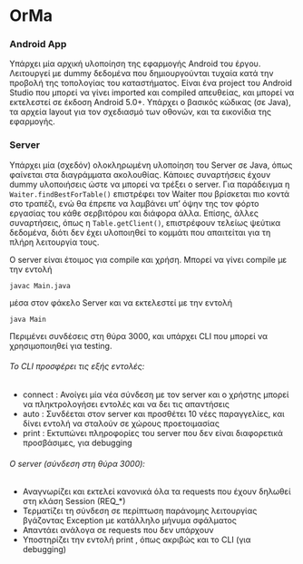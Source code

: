 # OrMa

### Android App

Υπάρχει μία αρχική υλοποίηση της εφαρμογής Android του έργου.
Λειτουργεί με dummy δεδομένα που δημιουργούνται τυχαία κατά την προβολή της
τοπολογίας του καταστήματος. Είναι ένα project του Android Studio που μπορεί να γίνει
imported και compiled απευθείας, και μπορεί να εκτελεστεί σε έκδοση Android 5.0+.
Υπάρχει ο βασικός κώδικας (σε Java), τα αρχεία layout για τον σχεδιασμό των οθονών, και
τα εικονίδια της εφαρμογής.

### Server
Υπάρχει μία (σχεδόν) ολοκληρωμένη υλοποίηση του Server σε Java, όπως φαίνεται
στα διαγράμματα ακολουθίας. Κάποιες συναρτήσεις έχουν dummy υλοποιήσεις ώστε να
μπορεί να τρέξει ο server.
Για παράδειγμα η `Waiter.findBestForTable()` επιστρέφει τον Waiter που βρίσκεται πιο κοντά στο τραπέζι, ενώ θα έπρεπε να λαμβάνει υπ’ όψην της τον φόρτο εργασίας του κάθε σερβιτόρου και διάφορα άλλα. Επίσης, άλλες συναρτήσεις, όπως η `Table.getClient()`, επιστρέφουν τελείως ψεύτικα δεδομένα, διότι δεν έχει υλοποιηθεί το κομμάτι που απαιτείται για τη πλήρη λειτουργία τους.

O server είναι έτοιμος για compile και χρήση. Μπορεί να γίνει compile με την
εντολή 

`javac Main.java`

μέσα στον φάκελο Server και να εκτελεστεί με την εντολή

`java Main`

Περιμένει συνδέσεις στη θύρα 3000, και υπάρχει CLI που μπορεί να χρησιμοποιηθεί για
testing.
###### Το CLI προσφέρει τις εξής εντολές:
* connect : Ανοίγει μία νέα σύνδεση με τον server και ο χρήστης μπορεί να
πληκτρολογήσει εντολές και να δει τις απαντήσεις
* auto : Συνδέεται στον server και προσθέτει 10 νέες παραγγελίες, και δίνει εντολή
να σταλούν σε χώρους προετοιμασίας
* print : Εκτυπώνει πληροφορίες του server που δεν είναι διαφορετικά προσβάσιμες,
για debugging
###### Ο server (σύνδεση στη θύρα 3000):
* Αναγνωρίζει και εκτελεί κανονικά όλα τα requests που έχουν δηλωθεί στη κλάση
Session (REQ_*)
* Τερματίζει τη σύνδεση σε περίπτωση παράνομης λειτουργίας βγάζοντας
Exception με κατάλληλο μήνυμα σφάλματος
* Απαντάει ανάλογα σε requests που δεν υπάρχουν
* Υποστηρίζει την εντολή print , όπως ακριβώς και το CLI (για debugging)
